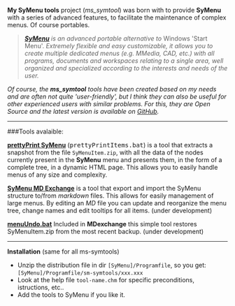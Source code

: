 **My SyMenu tools**  project (*ms_symtool*) was born with to provide **SyMenu** with a series of advanced features, to facilitate the maintenance of complex menus. Of course portables.

>  *[**SyMenu**](https://www.ugmfree.it "SyMenu Home") is an advanced portable alternative to* Windows 'Start Menu'. *Extremely flexible and easy    customizable, it allows you to create multiple dedicated menus (e.g. MMedia, CAD, etc.) with all programs, documents and workspaces relating to a single  area, well organized and specialized according to the interests and needs of the user.*

*Of course, the **ms_symtool** tools have been created based on my needs and are often not quite 'user-friendly', but I think they can also be useful for other experienced users with similar problems. For this, they are Open Source and the latest version is available on [GitHub](https://github.com/msillano/ms_symtools "Public repository").*

-------------------------------
###Tools avalaible:

[**prettyPrint SyMenu**](https://github.com/msillano/ms_symtools/tree/main/PrettyPrintItems  "Download from GitHub") (<tt>prettyPrintItems.bat</tt>) is a tool that extracts a snapshot from the file <code>SyMenuItem.zip</code>, with all the data of the nodes currently present in the **SyMenu** menu and presents them, in the form of a complete tree, in a dynamic HTML page. This allows you to easily handle menus of any size and complexity. 

[**SyMenu MD Exchange**](https://github.com/msillano/ms_symtools/tree/main/MDexchange  "Download from GitHub") is a tool that export and import the SyMenu structure to/from *markdown* files. This allows for easily management of large menus. By editing an *MD* file you can update and reorganize the menu tree, change names and edit tooltips for all items. (under development)

[**menuUndo.bat**](https://github.com/msillano/ms_symtools/tree/main/MDexchange  "Download from GitHub") Included in **MDexchange** this simple tool restores SyMenuItem.zip from the most recent backup. (under development)


--------------------------------------
**Installation** (same for all ms-symtools)

 - Unzip the distribution file in dir <code>[SyMenu]/Programfile</code>, so you get: <code>[SyMenu]/Programfile/sm-symtools/xxx.xxx</code>
 - Look at the help file <code>tool-name.chm</code> for specific preconditions,  istructions, etc..  
 - Add the tools to SyMenu if you like it.
